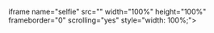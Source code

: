 iframe name="selfie" src="" width="100%" height="100%" frameborder="0" scrolling="yes" style="width: 100%;"> </iframe>



